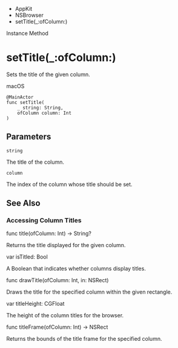 

- AppKit
- NSBrowser
-  setTitle(\_:ofColumn:) 

Instance Method

# setTitle(\_:ofColumn:)

Sets the title of the given column.

macOS

``` source
@MainActor
func setTitle(
    _ string: String,
    ofColumn column: Int
)
```

## Parameters 

`string`  

The title of the column.

`column`  

The index of the column whose title should be set.

## See Also

### Accessing Column Titles

func title(ofColumn: Int) -> String?

Returns the title displayed for the given column.

var isTitled: Bool

A Boolean that indicates whether columns display titles.

func drawTitle(ofColumn: Int, in: NSRect)

Draws the title for the specified column within the given rectangle.

var titleHeight: CGFloat

The height of the column titles for the browser.

func titleFrame(ofColumn: Int) -> NSRect

Returns the bounds of the title frame for the specified column.

